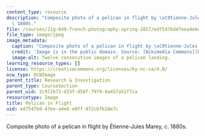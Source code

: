 ```yaml
---
content_type: resource
description: "Composite photo of a pelican in flight by \xC9tienne-Jules Marey, c.\
  \ 1880s."
file: /courses/21g-049-french-photography-spring-2017/ed7547bd47eea4e6e0ff972cbfb18e7c_7.Research_Pelican.jpg
file_type: image/jpeg
image_metadata:
  caption: "Composite photo of a pelican in flight by \xC9tienne-Jules Marey, c. 1880s."
  credit: 'Image is in the public domain. Source: [Wikimedia Commons](https://commons.wikimedia.org/wiki/File:Marey_-_birds.jpg).'
  image-alt: Twelve consecutive images of a pelican landing.
learning_resource_types: []
license: https://creativecommons.org/licenses/by-nc-sa/4.0/
ocw_type: OCWImage
parent_title: Research & Investigation
parent_type: CourseSection
parent_uid: 2c972b73-d33f-d58f-7979-9a457a51f7ca
resourcetype: Image
title: Pelican in Flight
uid: ed7547bd-47ee-a4e6-e0ff-972cbfb18e7c
---
```

Composite photo of a pelican in flight by Étienne-Jules Marey, c. 1880s.